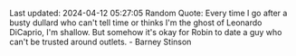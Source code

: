 Last updated: 2024-04-12 05:27:05
Random Quote: Every time I go after a busty dullard who can't tell time or thinks I'm the ghost of Leonardo DiCaprio, I'm shallow. But somehow it's okay for Robin to date a guy who can't be trusted around outlets. - Barney Stinson